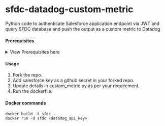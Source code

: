 # sfdc-datadog-custom-metric
Python code to authenticate Salesforce application endpoint via JWT and query SFDC database and push the output as a custom metric to Datadog

#### Prerequisites
<details>
<summary style="font-size:14px">View Prerequisites here</summary>
<p>
Create an RSA x509 private key/certification pair

```
openssl req -x509 -sha256 -nodes -days 36500 -newkey rsa:2048 -keyout salesforce.key -out salesforce.crt
```

The private key (.key) will be used to sign the JWT claim generated by your code.  The certificate (.crt) will be uploaded to Salesforce to validate your signed JWT assertions.

## Salesforce Application creation

1. Login to salesforce.
1. Go to setup area (gear in the nav in the top right)
1. In the side nav, go to _Apps_ > _App Manager_
   1. Click _New Connect App_
   1. In the _Basic Information_ section, populate the required fields.  The values are for book keeping only and are not part of using the API.
   1. In the _API (Enable OAuth Settings)_ section:
      1. Check _Enable OAuth Settings_
      1. _Callback URL_ is unused in the JWT flow but a value is required nonetheless.  Use "http://localhost/" or some other dummy host.
      1. Check _Use digital signatures_.  Upload the _salesforce.crt_ that was generated earlier.
      1. For _Selected OAuth Scopes_, add _Access and manage your data (api)_ and _Perform requests on your behalf at any time (refresh_token, offline_access)_
   1. Click _Save_.  If there are any errors, you have to re-upload _salesforce.crt_.
1. On the resulting app page, click _Manage_.
   1. Click _Edit Policies_.
   1. In the _OAuth policies_ section, change _Permitted Users_ to _Admin approved users are pre-authorized_.
   1. Click _Save_.
1. Back on the app page again, in the _Profiles_ section, click _Manage Profiles_.
   1. On the _Application Profile Assignment_ page, assign the user profiles that will have access to this app.


## OAuth Access Configuration

To use the API, the RSA private key and the _Consumer Key_ (aka client ID) from the Salesforce application are needed.

1. The private key is the key that was generated in the _Prequisite_ section above.
1. To get the Salesforce application _Consumer Key_, do the following
   1. Login to salesforce.
   1. Go to setup area (gear in the nav in the top right)
   1. In the side nav, go to _Apps_ > _App Manager_
   1. In the list, find the application that you created in the _App Creation_ section above
   1. From the drop down in the application's row, click _View_
   1. The _Consumer Key_ is in the _API (Enable OAuth Settings)_ section.
</p>
</details>

#### Usage
1. Fork the repo.
2. Add salesforce key as a github secret in your forked repo.
3. Update details in custom_metric.py as per your requirement.
4. Run the dockerfile.

#### Docker commands
```
docker build -t sfdc .
docker run -d sfdc <datadog_api_key>
```

